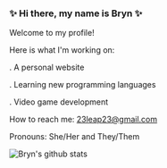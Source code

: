 ### ✨ Hi there, my name is Bryn ✨

Welcome to my profile!

Here is what I'm working on:

. A personal website

. Learning new programming languages

. Video game development

How to reach me: 23leap23@gmail.com

Pronouns: She/Her and They/Them

![Bryn's github stats](https://github-readme-stats.vercel.app/api?username=bryn-trys&show_icons=true&theme=merko)
